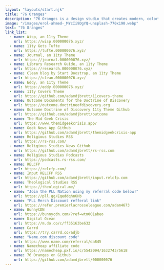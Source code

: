 ```yaml
---
layout: "layouts/start.njk"
title: "76 Oranges"
description: "76 Oranges is a design studio that creates modern, colorful, and fun art for your everyday life. We specialize in creating art that is inspired by nature, travel, and the simple things in life. Developed by Adam DJ Brett"
image: "/images/erol-ahmed-_MYcIi9DgYQ-unsplash-770x190.webp"
text: "76 Oranges"
link_list:
  - name: Wisp, an 11ty Theme
    url: https://wisp.000000076.xyz/
  - name: 11ty Gets Tufte
    url: https://tufte.000000076.xyz/
  - name: Journal, an 11ty Theme
    url: https://journal.000000076.xyz/
  - name: Library Research Guide, an 11ty Theme
    url: https://research.000000076.xyz/
  - name: Clean blog by Start Boostrap, an 11ty Theme
    url: https://clean.000000076.xyz/
  - name: Eddy, an 11ty Theme
    url: https://eddy.000000076.xyz/
  - name: 11ty Covers Theme
    url: https://github.com/adamdjbrett/11covers-theme
  - name: Outcome Documents for the Doctrine of Discovery
    url: https://outcome.doctrineofdiscovery.org
  - name: Outcome Doctrine of Discovery 11ty Theme Github
    url: https://github.com/adamdjbrett/outcome
  - name: The Mid Geek Crisis
    url: https://www.themidgeekcrisis.app/
  - name: Geek News App Github
    url: https://github.com/adamdjbrett/themidgeekcrisis-app
  - name: Religious Studies RSS
    url: https://rs-rss.com/
  - name: Religious Studies News Github
    url: https://github.com/adamdjbrett/rs-rss.com
  - name: Religious Studies Podcasts
    url: https://podcasts.rs-rss.com/
  - name: RELCFP
    url: https://relcfp.com/
  - name: Input RELCFP RSS
    url: https://github.com/adamdjbrett/input.relcfp.com
  - name: Theological Studies RSS
    url: https://theological.me/
  - name: "Join the PLL Nation using my referral code below!"
    url: https://pll.gg/Eqeddqhn6Hb
  - name: "PLL Merch Discount refferal link"
    url: https://refer.premierlacrosseleague.com/adam4673  
  - name: BunnyCDN
    url: https://bunnycdn.com/?ref=wtn001abeo
  - name: Digital Ocean
    url: https://m.do.co/c/ff35163be632
  - name: Carrd
    url: https://try.carrd.co/adjb
  - name: "Name.com discount code"
    url: https://www.name.com/referral/da845
  - name: Namecheap affiliate code
    url: https://namecheap.pxf.io/c/5542094/1632743/5618  
  - name: 76 Oranges on Github
    url: https://github.com/adamdjbrett/000000076
---
```


